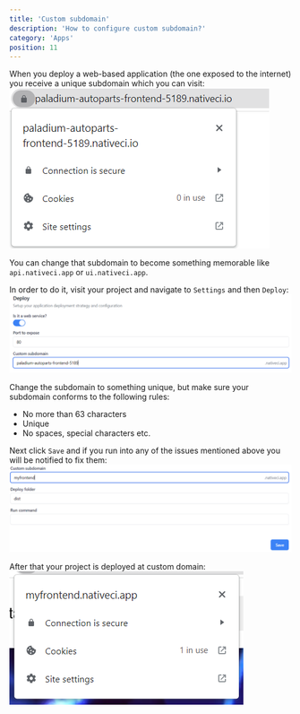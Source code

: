 ```yaml
---
title: 'Custom subdomain'
description: 'How to configure custom subdomain?'
category: 'Apps'
position: 11
---
```


When you deploy a web-based application (the one exposed to the internet) you receive a unique subdomain which you can visit:
![SSL](/images/guides/ssl.png)

You can change that subdomain to become something memorable like `api.nativeci.app` or `ui.nativeci.app`.

In order to do it, visit your project and navigate to `Settings` and then `Deploy`:
![Subdomain](/images/guides/subdomain.png)

Change the subdomain to something unique, but make sure your subdomain conforms to the following rules:
- No more than 63 characters
- Unique
- No spaces, special characters etc.

Next click `Save` and if you run into any of the issues mentioned above you will be notified to fix them:
![Subdomain Changed](/images/guides/subdomain-changed.png)

After that your project is deployed at custom domain:
![Subdomain Deployed](/images/guides/subdomain-deployed.png)